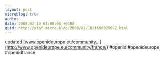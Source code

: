 ```yaml
---
layout: post
microblog: true
audio: 
date: 2008-02-10 01:00:00 +0100
guid: http://xtof.micro.blog/2008/02/10/t696029082.html
---
```

updated [www.openideurope.eu/community...](http://www.openideurope.eu/community/france/) #openid #openideurope #openidfrance
